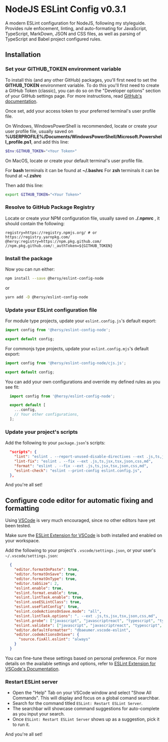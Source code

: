 # NodeJS ESLint Config v0.3.1

A modern ESLint configuration for NodeJS, following my styleguide.
Provides rule enfocement, linting, and auto-formating for JavaScript, TypeScript, MarkDown, JSON and CSS files, as well as parsing of TypeScript and Babel project configured rules. 

## Installation

### Set your GITHUB_TOKEN environment variable

To install this (and any other GitHub) packages, you'll first need to set the **GITHUB_TOKEN** environment variable.
To do this you'll first need to create a GitHub Token (classic), you can do so on the "Developer options" section of your GitHub settings page.
For more instructions, read [GitHub's documentation](https://docs.github.com/en/authentication/keeping-your-account-and-data-secure/managing-your-personal-access-tokens#creating-a-personal-access-token-classic).

Once set, add your access token to your preferred terminal's user profile file.

On Windows, WindowsPowerShell is recommended, locate or create your user profile file, usually saved on **%USERPROFILE%/Documents/WindowsPowerShell/Microsoft.Powershell_profile.ps1**, and add this line:

```powershell
$Env:GITHUB_TOKEN="<Your Token>"
```

On MacOS, locate or create your default terminal's user profile file.

For **bash** terminals it can be found at **~/.bashrc**
For **zsh** terminals it can be found at **~/.zshrc**

Then add this line:

```bash
export GITHUB_TOKEN="<Your Token>"
```

### Resolve to GitHub Package Registry

Locate or create your NPM configuration file, usually saved on **./.npmrc** , it should contain the following:

```npmrc
registry=https://registry.npmjs.org/ # or https://registry.yarnpkg.com/
@hersy:registry=https://npm.pkg.github.com/
//npm.pkg.github.com/:_authToken=${GITHUB_TOKEN}
```

### Install the package

Now you can run either:

```bash
npm install --save @hersy/eslint-config-node
```

or

```bash
yarn add -D @hersy/eslint-config-node
```

### Update your ESLint configuration file

For module type projects, update your `eslint.config.js`'s default export:

```javascript
import config from '@hersy/eslint-config-node';

export default config;
```

For commonjs type projects, update your `eslint.config.mjs`'s default export:

```mjs
import config from '@hersy/eslint-config-node/cjs.js';

export default config;
```

You can add your own configurations and override my defined rules as you see fit:

```javascript
  import config from '@hersy/eslint-config-node';

  export default [
    ...config,
    // Your other configurations,
  ];
```

### Update your project's scripts

Add the following to your `package.json`'s scripts:

```json
  "scripts": {
    "lint": "eslint . --report-unused-disable-directives --ext .js,ts,jsx,tsx,json,css,md",
    "lint-fix": "eslint . --fix --ext .js,ts,jsx,tsx,json,css,md",
    "format": "eslint . --fix --ext .js,ts,jsx,tsx,json,css,md",
    "eslint-check": "eslint --print-config eslint.config.js",
  },
```

And you're all set!

## Configure code editor for automatic fixing and formatting

Using [VSCode](https://code.visualstudio.com/) is very much encouraged, since no other editors have yet been tested.

Make sure the [ESLint Extension for VSCode](vscode:extension/dbaeumer.vscode-eslint) is both installed and enabled on your workspace.

Add the following to your project's `.vscode/settings.json`, or your user's `~/.vscode/settings.json`:

```json
  {
    "editor.formatOnPaste": true,
    "editor.formatOnSave": true,
    "editor.formatOnType": true,
    "editor.tabSize": 2,
    "eslint.enable": true,
    "eslint.format.enable": true,
    "eslint.lintTask.enable": true,
    "eslint.useESLintClass": true,
    "eslint.useFlatConfig": true,
    "eslint.codeActionsOnSave.mode": "all",
    "eslint.lintTask.options": ". --ext .js,ts,jsx,tsx,json,css,md",
    "eslint.probe": ["javascript", "javascriptreact", "typescript", "typescriptreact", "css", "markdown", "json"],
    "eslint.validate": ["javascript", "javascriptreact", "typescript", "typescriptreact", "css", "markdown", "json"],
    "editor.defaultFormatter": "dbaeumer.vscode-eslint",
    "editor.codeActionsOnSave": {
      "source.fixAll.eslint": "always"
    }
  }
```

You can fine-tune these settings based on personal preference. For more details on the available settings and options, refer to [ESLint Extension for VSCode's Documentation](https://marketplace.visualstudio.com/items?itemName=dbaeumer.vscode-eslint#settings-options).

### Restart ESLint server

  - Open the "Help" Tab on your VSCode window and select "Show All Commands". This will display and focus on a global comand searchbar.
  - Search for the command titled `ESLint: Restart ESLint Server`.
  - The searchbar will showcase command suggestions for auto-complete as you input your search.
  - Once `ESLint: Restart ESLint Server` shows up as a suggestion, pick it to run it.

And you're all set!
